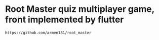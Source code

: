 # Root Master quiz multiplayer game, front implemented by flutter
    https://github.com/armen181/root_master
